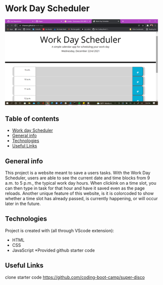 # Work Day Scheduler

![work-day](./assets\images\work-day-sc.png)
## Table of contents
* [Work day Scheduler](https://chiarans.github.io/work-day/)
* [General info](#general-info)
* [Technologies](#technologies)
* [Useful Links](#useful-links)


## General info
This project is a website meant to save a users tasks. With the Work Day Scheduler, users are able to see the current date and time blocks from 9 a.m. to 5 p.m., the typical work day hours. When clickink on a time slot, you can then type in  task for that hour and have it saved even as the page reloads. Another unique feature of this website, is it is colorcoded to show whether a time slot has already passed, is currently happening, or will occur later in the future. 
	
## Technologies
Project is created with (all through VScode extension):
* HTML
* CSS
* JavaScript
*Provided github starter code
	
## Useful Links
clone starter code https://github.com/coding-boot-camp/super-disco